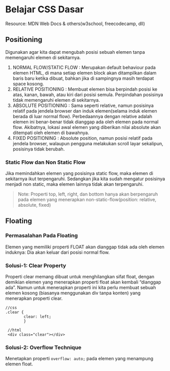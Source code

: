 # Belajar CSS Dasar
Resource: MDN Web Docs & others(w3school, freecodecamp, dll)

## Positioning
Digunakan agar kita dapat mengubah posisi sebuah elemen tanpa memengaruhi elemen di sekitarnya. 

1. NORMAL FLOW/STATIC FLOW : Merupakan default behaviour pada elemen HTML, di mana setiap elemen block akan ditampilkan dalam baris baru ketika dibuat, bahkan jika di sampingnya masih terdapat space kosong.
2. RELATIVE POSITIONING : Membuat elemen bisa berpindah posisi ke atas, kanan, bawah, atau kiri dari posisi semula. Perpindahan posisinya tidak memengaruhi elemen di sekitarnya.
3. ABSOLUTE POSITIONING : Sama seperti relative, namun posisinya relatif pada jendela browser dan induk elemen(selama induk elemen berada di luar normal flow). Perbedaannya dengan relative adalah elemen ini benar-benar tidak dianggap ada oleh elemen pada normal flow. Akibatnya, lokasi awal elemen yang diberikan nilai absolute akan ditempati oleh elemen di bawahnya.
4. FIXED POSITIONING : Absolute position, namun posisi relatif pada jendela browser, walaupun pengguna melakukan scroll layar sekalipun, posisinya tidak berubah.

### Static Flow dan Non Static Flow
Jika memindahkan elemen yang posisinya static flow, maka elemen di sekitarnya ikut terpengaruhi. Sedangkan jika kita sudah mengatur posisinya menjadi non static, maka elemen lainnya tidak akan terpengaruhi.

> Note: Properti top, left, right, dan bottom hanya akan berpengaruh pada elemen yang menerapkan non-static-flow(position: relative, absolute, fixed)

## Floating
### Permasalahan Pada Floating
Elemen yang memiliki properti FLOAT akan dianggap tidak ada oleh elemen induknya: Dia akan keluar dari posisi normal flow. 
### Solusi-1: Clear Property
Properti clear memang dibuat untuk menghilangkan sifat float, dengan demikian elemen yang menerapkan properti float akan kembali “dianggap ada”. Namun untuk menerapkan properti ini kita perlu membuat sebuah elemen kosong (biasanya menggunakan div tanpa konten) yang menerapkan properti clear.
```
//css
.clear {
        clear: left;
        }
 
 //html
 <div class="clear"></div>
```

### Solusi-2: Overflow Technique
Menetapkan properti ```overflow: auto;``` pada elemen yang menampung elemen float.  
